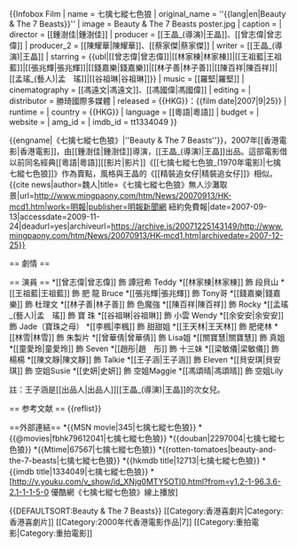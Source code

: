 {{Infobox Film
| name    = 七擒七縱七色狼
| original_name = ''{{lang|en|Beauty & The 7 Beasts}}''
| image          = Beauty & The 7 Beasts poster.jpg
| caption        =
| director       = [[鍾澍佳|鍾澍佳]]
| producer       = [[王晶_(導演)|王晶]]、[[曾志偉|曾志偉]]
| producer_2     = [[陳耀華|陳耀華]]、[[蔡家傑|蔡家傑]]
| writer         = [[王晶_(導演)|王晶]]
| starring       = {{ubl|[[曾志偉|曾志偉]]|[[林家棟|林家棟]]|[[王祖藍|王祖藍]]|[[張兆輝|張兆輝]]|[[錢嘉樂|錢嘉樂]]|[[林子善|林子善]]|[[陳百祥|陳百祥]]|[[孟瑤_(藝人)|孟　瑤]]|[[谷祖琳|谷祖琳]]}}
| music          = [[羅堅|羅堅]]
| cinematography = [[馮遠文|馮遠文]]、[[馮國偉|馮國偉]]
| editing        =
| distributor    = 勝琦國際多媒體
| released       = {{HKG}}：{{film date|2007|9|25}}
| runtime        = 
| country        = {{HKG}}
| language       = [[粵語|粵語]]
| budget         =
| website        =
| amg_id         =
| imdb_id        = tt1334049
}}

{{engname|《七擒七縱七色狼》|''Beauty & The 7 Beasts''}}，2007年[[香港電影|香港電影]]，由[[鍾澍佳|鍾澍佳]]導演，[[王晶_(導演)|王晶]]出品。這部電影借以前同名經典[[粵語|粵語]][[影片|影片]]《[[七擒七縱七色狼_(1970年電影)|七擒七縱七色狼]]》作為賣點，風格與王晶的《[[精裝追女仔|精裝追女仔]]》相似。 <ref name="無人沙灘取景">{{cite news|author=魏人|title=《七擒七縱七色狼》無人沙灘取景|url=http://www.mingpaony.com/htm/News/20070913/HK-mcd1.htm|work=明報|publisher=明報新聞網 紐約免費報|date=2007-09-13|accessdate=2009-11-24|deadurl=yes|archiveurl=https://archive.is/20071225143149/http://www.mingpaony.com/htm/News/20070913/HK-mcd1.htm|archivedate=2007-12-25}}</ref>

== 劇情 ==

== 演員 ==
*[[曾志偉|曾志偉]] 飾 譚冠希 Teddy
*[[林家棟|林家棟]] 飾 段貝山
*[[王祖藍|王祖藍]] 飾 肥 龍 Bruce
*[[張兆輝|張兆輝]] 飾 Tony哥
*[[錢嘉樂|錢嘉樂]] 飾 杜理文
*[[林子善|林子善]] 飾 色魔強
*[[陳百祥|陳百祥]] 飾 Rocky
*[[孟瑤_(藝人)|孟　瑤]] 飾 寶 珠
*[[谷祖琳|谷祖琳]] 飾 小雲 Wendy
*[[余安安|余安安]] 飾 Jade（寶珠之母）
*[[李楓|李楓]] 飾 甜甜姐
*[[王天林|王天林]] 飾 肥佬林
*[[林雪|林雪]] 飾 朱製片
*[[曾華倩|曾華倩]] 飾 Lisa姐
*[[關寶慧|關寶慧]] 飾 真姐
*[[童愛玲|童愛玲]] 飾 Seven
*[[趙彤|趙　彤]] 飾 十三妹
*[[梁敏儀|梁敏儀]] 飾 楊楊
*[[陳文靜|陳文靜]] 飾 Talkie
*[[王子涵|王子涵]] 飾 Eleven
*[[貝安琪|貝安琪]] 飾 空姐Susie
*[[史妍|史妍]] 飾 空姐Maggie
*[[馮頌晴|馮頌晴]] 飾 空姐Lily

註：王子涵是[[出品人|出品人]][[王晶_(導演)|王晶]]的次女兒。<ref name="無人沙灘取景" />

== 参考文献 ==
{{reflist}}

==外部連結==
*{{MSN movie|345|七擒七縱七色狼}}
*{{@movies|fbhk79612041|七擒七縱七色狼}}
*{{douban|2297004|七擒七縱七色狼}}
*{{Mtime|67567|七擒七縱七色狼}}
*{{rotten-tomatoes|beauty-and-the-7-beasts|七擒七縱七色狼}}
*{{hkmdb title|12713|七擒七縱七色狼}}
*{{imdb title|1334049|七擒七縱七色狼}}
*[http://v.youku.com/v_show/id_XNjg0MTY5OTI0.html?from=y1.2-1-96.3.6-2.1-1-1-5-0 優酷網《七擒七縱七色狼》線上播放]

{{DEFAULTSORT:Beauty & The 7 Beasts}}
[[Category:香港喜劇片|Category:香港喜劇片]]
[[Category:2000年代香港電影作品|7]]
[[Category:重拍電影|Category:重拍電影]]